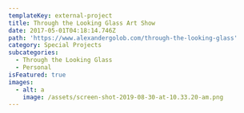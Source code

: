 ```yaml
---
templateKey: external-project
title: Through the Looking Glass Art Show
date: 2017-05-01T04:18:14.746Z
path: 'https://www.alexandergolob.com/through-the-looking-glass'
category: Special Projects
subcategories:
  - Through the Looking Glass
  - Personal
isFeatured: true
images:
  - alt: a
    image: /assets/screen-shot-2019-08-30-at-10.33.20-am.png
---
```


